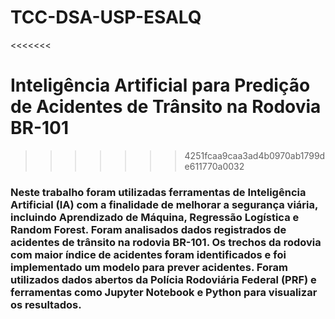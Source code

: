 # TCC-DSA-USP-ESALQ
<<<<<<< 

# Inteligência Artificial para Predição de Acidentes de Trânsito na Rodovia BR-101

>>>>>>> 4251fcaa9caa3ad4b0970ab1799de611770a0032

### Neste trabalho foram utilizadas ferramentas de Inteligência Artificial (IA) com a finalidade de melhorar a segurança viária, incluindo Aprendizado de Máquina, Regressão Logística e Random Forest. Foram analisados dados registrados de acidentes de trânsito na rodovia BR-101. Os trechos da rodovia com maior índice de acidentes foram identificados e foi implementado um modelo para prever acidentes. Foram utilizados dados abertos da Polícia Rodoviária Federal (PRF) e ferramentas como Jupyter Notebook e Python para visualizar os resultados.
